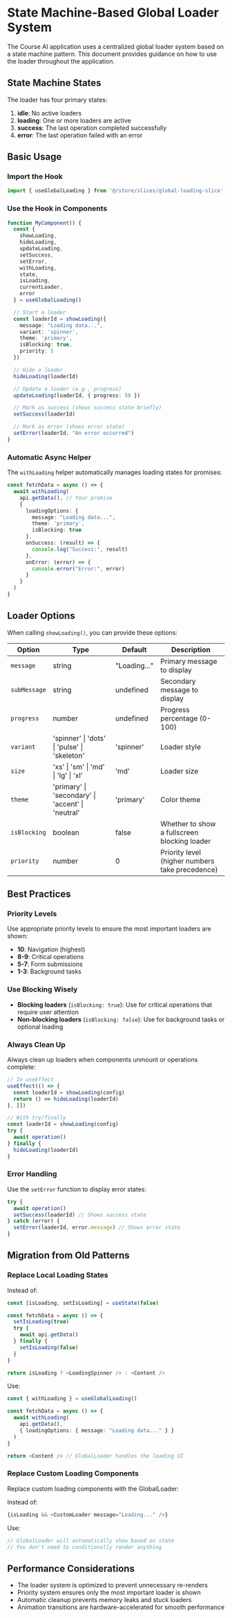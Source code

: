 # State Machine-Based Global Loader System

The Course AI application uses a centralized global loader system based on a state machine pattern. This document provides guidance on how to use the loader throughout the application.

## State Machine States

The loader has four primary states:

1. **idle**: No active loaders
2. **loading**: One or more loaders are active
3. **success**: The last operation completed successfully
4. **error**: The last operation failed with an error

## Basic Usage

### Import the Hook

```typescript
import { useGlobalLoading } from '@/store/slices/global-loading-slice'
```

### Use the Hook in Components

```typescript
function MyComponent() {
  const { 
    showLoading,
    hideLoading, 
    updateLoading, 
    setSuccess, 
    setError, 
    withLoading,
    state,
    isLoading,
    currentLoader,
    error
  } = useGlobalLoading()

  // Start a loader
  const loaderId = showLoading({
    message: "Loading data...",
    variant: 'spinner',
    theme: 'primary',
    isBlocking: true,
    priority: 5
  })

  // Hide a loader
  hideLoading(loaderId)

  // Update a loader (e.g., progress)
  updateLoading(loaderId, { progress: 50 })

  // Mark as success (shows success state briefly)
  setSuccess(loaderId)

  // Mark as error (shows error state)
  setError(loaderId, "An error occurred")
}
```

### Automatic Async Helper

The `withLoading` helper automatically manages loading states for promises:

```typescript
const fetchData = async () => {
  await withLoading(
    api.getData(), // Your promise
    {
      loadingOptions: {
        message: "Loading data...",
        theme: 'primary',
        isBlocking: true
      },
      onSuccess: (result) => {
        console.log("Success:", result)
      },
      onError: (error) => {
        console.error("Error:", error)
      }
    }
  )
}
```

## Loader Options

When calling `showLoading()`, you can provide these options:

| Option | Type | Default | Description |
|--------|------|---------|-------------|
| `message` | string | "Loading..." | Primary message to display |
| `subMessage` | string | undefined | Secondary message to display |
| `progress` | number | undefined | Progress percentage (0-100) |
| `variant` | 'spinner' \| 'dots' \| 'pulse' \| 'skeleton' | 'spinner' | Loader style |
| `size` | 'xs' \| 'sm' \| 'md' \| 'lg' \| 'xl' | 'md' | Loader size |
| `theme` | 'primary' \| 'secondary' \| 'accent' \| 'neutral' | 'primary' | Color theme |
| `isBlocking` | boolean | false | Whether to show a fullscreen blocking loader |
| `priority` | number | 0 | Priority level (higher numbers take precedence) |

## Best Practices

### Priority Levels

Use appropriate priority levels to ensure the most important loaders are shown:

- **10**: Navigation (highest)
- **8-9**: Critical operations
- **5-7**: Form submissions
- **1-3**: Background tasks

### Use Blocking Wisely

- **Blocking loaders** (`isBlocking: true`): Use for critical operations that require user attention
- **Non-blocking loaders** (`isBlocking: false`): Use for background tasks or optional loading

### Always Clean Up

Always clean up loaders when components unmount or operations complete:

```typescript
// In useEffect
useEffect(() => {
  const loaderId = showLoading(config)
  return () => hideLoading(loaderId)
}, [])

// With try/finally
const loaderId = showLoading(config)
try {
  await operation()
} finally {
  hideLoading(loaderId)
}
```

### Error Handling

Use the `setError` function to display error states:

```typescript
try {
  await operation()
  setSuccess(loaderId) // Shows success state
} catch (error) {
  setError(loaderId, error.message) // Shows error state
}
```

## Migration from Old Patterns

### Replace Local Loading States

Instead of:

```typescript
const [isLoading, setIsLoading] = useState(false)

const fetchData = async () => {
  setIsLoading(true)
  try {
    await api.getData()
  } finally {
    setIsLoading(false)
  }
}

return isLoading ? <LoadingSpinner /> : <Content />
```

Use:

```typescript
const { withLoading } = useGlobalLoading()

const fetchData = async () => {
  await withLoading(
    api.getData(),
    { loadingOptions: { message: "Loading data..." } }
  )
}

return <Content /> // GlobalLoader handles the loading UI
```

### Replace Custom Loading Components

Replace custom loading components with the GlobalLoader:

Instead of:
```typescript
{isLoading && <CustomLoader message="Loading..." />}
```

Use:
```typescript
// GlobalLoader will automatically show based on state
// You don't need to conditionally render anything
```

## Performance Considerations

- The loader system is optimized to prevent unnecessary re-renders
- Priority system ensures only the most important loader is shown
- Automatic cleanup prevents memory leaks and stuck loaders
- Animation transitions are hardware-accelerated for smooth performance

